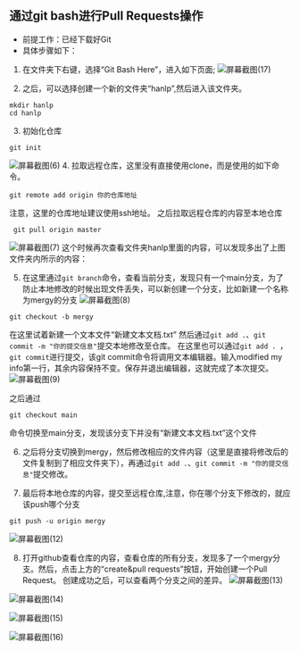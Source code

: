 ## 通过git bash进行Pull Requests操作
- 前提工作：已经下载好Git
- 具体步骤如下：
1. 在文件夹下右键，选择“Git Bash Here”，进入如下页面;
![屏幕截图(17)](https://user-images.githubusercontent.com/83084341/183377169-b955dc02-8bc6-4369-a0ed-6eea7e18b230.png)

2. 之后，可以选择创建一个新的文件夹“hanlp”,然后进入该文件夹。


```
mkdir hanlp
cd hanlp
```
3. 初始化仓库

```
git init
```
![屏幕截图(6)](https://user-images.githubusercontent.com/83084341/183377221-f646f1f2-7c8d-4ed6-86ff-a78b95f1bb4d.png)
4. 拉取远程仓库，这里没有直接使用clone，而是使用的如下命令。

```
git remote add origin 你的仓库地址
```


注意，这里的仓库地址建议使用ssh地址。
之后拉取远程仓库的内容至本地仓库

```
 git pull origin master
```
![屏幕截图(7)](https://user-images.githubusercontent.com/83084341/183377406-a61f2822-b8f4-4f4c-b7b5-e161b272b50a.png)
这个时候再次查看文件夹hanlp里面的内容，可以发现多出了上图文件夹内所示的内容：

5. 在这里通过`git branch`命令，查看当前分支，发现只有一个main分支，为了防止本地修改的时候出现文件丢失，可以新创建一个分支，比如新建一个名称为mergy的分支
![屏幕截图(8)](https://user-images.githubusercontent.com/83084341/183377726-a2496be9-755c-4c08-9892-dc69ff03a41c.png)

```
git checkout -b mergy
```
在这里试着新建一个文本文件“新建文本文档.txt”
然后通过`git add .`、`git commit -m "你的提交信息"`提交本地修改至仓库。
在这里也可以通过`git add . `，`git commit`进行提交，该git commit命令将调用文本编辑器。输入modified my info第一行，其余内容保持不变。保存并退出编辑器，这就完成了本次提交。
![屏幕截图(9)](https://user-images.githubusercontent.com/83084341/183378004-071fa2b7-ebbb-4bc3-992a-eda7930048fc.png)

之后通过
```
git checkout main
```
命令切换至main分支，发现该分支下并没有“新建文本文档.txt”这个文件

6. 之后将分支切换到mergy，然后修改相应的文件内容（这里是直接将修改后的文件复制到了相应文件夹下），再通过`git add .`、`git commit -m "你的提交信息"`提交修改。

7. 最后将本地仓库的内容，提交至远程仓库,注意，你在哪个分支下修改的，就应该push哪个分支
```
git push -u origin mergy
```
![屏幕截图(12)](https://user-images.githubusercontent.com/83084341/183378313-db51442c-4bde-4b42-ad1e-80579029d39a.png)

8. 打开github查看仓库的内容，查看仓库的所有分支，发现多了一个mergy分支。然后，点击上方的“create&pull requests”按钮，开始创建一个Pull Request。
创建成功之后，可以查看两个分支之间的差异。
![屏幕截图(13)](https://user-images.githubusercontent.com/83084341/183378545-dc3dde41-7107-42aa-8eec-701fc811d1d8.png)

![屏幕截图(14)](https://user-images.githubusercontent.com/83084341/183378573-bd48d2cc-5213-42d1-bdd0-be6959788e85.png)

![屏幕截图(15)](https://user-images.githubusercontent.com/83084341/183378620-c6aad0ee-6f1e-4bb1-8bc4-c4edb1d2ff7f.png)

![屏幕截图(16)](https://user-images.githubusercontent.com/83084341/183378675-94cd87d9-082e-4511-ba69-a591eaaee2d0.png)
